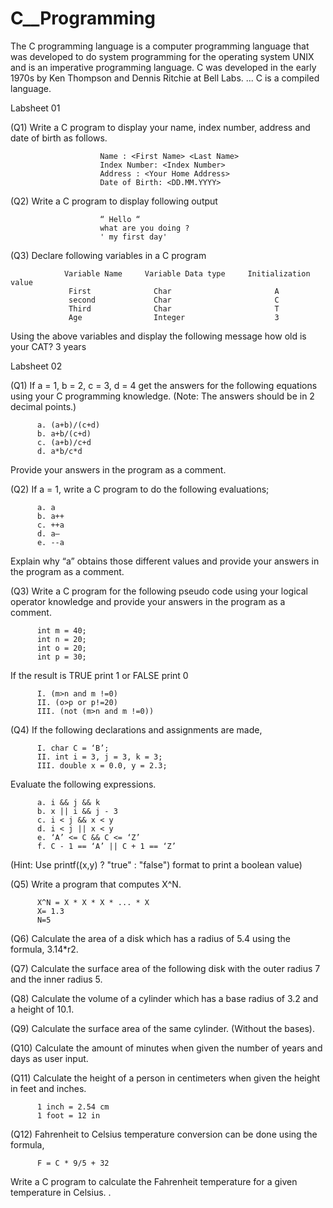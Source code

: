 # C__Programming
The C programming language is a computer programming language that was developed to do system programming for the operating system UNIX and is an imperative programming language. C was developed in the early 1970s by Ken Thompson and Dennis Ritchie at Bell Labs. ... C is a compiled language.

Labsheet 01


   (Q1)  Write a C program to display your name, index number, address and date of birth as follows.
   
                        Name : <First Name> <Last Name>
                        Index Number: <Index Number>
                        Address : <Your Home Address>
                        Date of Birth: <DD.MM.YYYY>
                        
   (Q2)  Write a C program to display following output
   
                        “ Hello “
                        what are you doing ?
                        ' my first day'   
                        
   (Q3)  Declare following variables in a C program
   
                Variable Name     Variable Data type     Initialization value
                 First              Char                       A
                 second             Char                       C
                 Third              Char                       T
                 Age                Integer                    3
 
   Using the above variables and display the following message
   how old is your CAT?
   3 years                     


Labsheet 02

(Q1)  If a = 1, b = 2, c = 3, d = 4 get the answers for the following equations using your C programming knowledge. (Note: The answers should be in 2 decimal points.) 
                                
          a. (a+b)/(c+d)
          b. a+b/(c+d) 
          c. (a+b)/c+d 
          d. a*b/c*d 
          
   Provide your answers in the program as a comment.
          
(Q2) If a = 1, write a C program to do the following evaluations; 
         
          a. a 
          b. a++ 
          c. ++a 
          d. a— 
          e. --a 
  Explain why “a” obtains those different values and provide your answers in the program as a comment.      


(Q3) Write a C program for the following pseudo code using your logical operator knowledge and provide your answers in the program as a comment.
          
          int m = 40; 
          int n = 20;
          int o = 20;
          int p = 30;
   If the result is TRUE print 1 or FALSE print 0 
         
          I. (m>n and m !=0)
          II. (o>p or p!=20)
          III. (not (m>n and m !=0)) 
     
     
(Q4) If the following declarations and assignments are made, 
         
          I. char C = ‘B’; 
          II. int i = 3, j = 3, k = 3;
          III. double x = 0.0, y = 2.3;
   Evaluate the following expressions.
       
          a. i && j && k 
          b. x || i && j - 3 
          c. i < j && x < y 
          d. i < j || x < y 
          e. ‘A’ <= C && C <= ‘Z’
          f. C - 1 == ‘A’ || C + 1 == ‘Z’ 
   (Hint: Use printf((x,y) ? "true" : "false") format to print a boolean value) 
     
     
(Q5) Write a program that computes X^N.
        
          X^N = X * X * X * ... * X 
          X= 1.3 
          N=5
          
          
(Q6) Calculate the area of a disk which has a radius of 5.4 using the formula, 3.14*r2.


(Q7) Calculate the surface area of the following disk with the outer radius 7 and the inner radius 5. 


(Q8) Calculate the volume of a cylinder which has a base radius of 3.2 and a height of 10.1.


(Q9) Calculate the surface area of the same cylinder. (Without the bases). 


(Q10) Calculate the amount of minutes when given the number of years and days as user input. 


(Q11) Calculate the height of a person in centimeters when given the height in feet and inches. 

          1 inch = 2.54 cm 
          1 foot = 12 in 

(Q12) Fahrenheit to Celsius temperature conversion can be done using the formula, 

          F = C * 9/5 + 32 
   Write a C program to calculate the Fahrenheit temperature for a given temperature in Celsius. .
      
      
      
